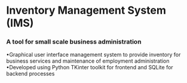 # Inventory Management System (IMS)                  
### A tool for small scale business administration
•Graphical user interface management 
system to provide inventory for business 
services and maintenance of employment 
administration
•Developed using Python TKinter toolkit for 
frontend and SQLite for backend 
processes
